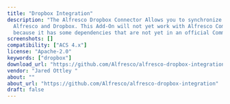 ```yaml
---
title: "Dropbox Integration"
description: "The Alfresco Dropbox Connector Allows you to synchronize files between
  Alfresco and Dropbox. This Add-On will not yet work with Alfresco Community 4.0.d/4.0.e
  because it has some dependencies that are not yet in an official Community release."
screenshots: []
compatibility: ["ACS 4.x"]
license: "Apache-2.0"
keywords: ["dropbox"]
download_url: "https://github.com/Alfresco/alfresco-dropbox-integration"
vendor: "Jared Ottley ‌"
about: ""
about_url: "https://github.com/Alfresco/alfresco-dropbox-integration"
draft: false
---
```

